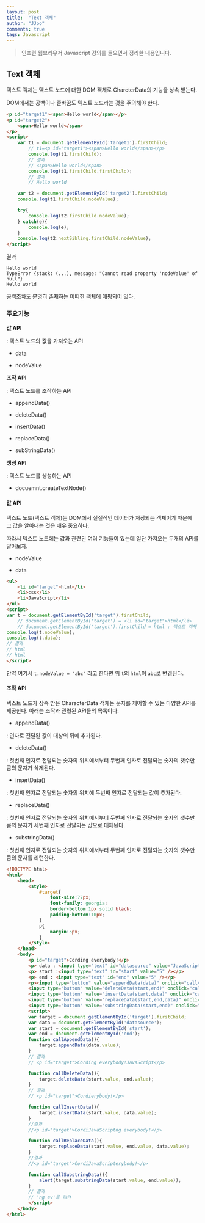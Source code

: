 ```yaml
---
layout: post
title:  "Text 객체"
author: "JJoo"
comments: true
tags: Javascript
---
```



> 인프런 웹브라우저 Javascript 강의를 들으면서 정리한 내용입니다. 

## Text 객체

텍스트 객체는 텍스트 노드에 대한 DOM 객체로 CharcterData의 기능을 상속 받는다. 

DOM에서는 공백이나 줄바꿈도 텍스트 노드라는 것을 주의해야 한다.

```html
<p id="target1"><span>Hello world</span></p>
<p id="target2">
	<span>Hello world</span>
</p>
<script>
    var t1 = document.getElementById('target1').firstChild; 
        // t1=<p id="target1"><span>Hello world</span></p>
        console.log(t1.firstChild);
        // 결과 
        // <span>Hello world</span>
        console.log(t1.firstChild.firstChild);
        // 결과 
        // Hello world

    var t2 = document.getElementById('target2').firstChild;
    console.log(t1.firstChild.nodeValue);

    try{
        console.log(t2.firstChild.nodeValue); 
    } catch(e){
        console.log(e);
    }
    console.log(t2.nextSibling.firstChild.nodeValue);
</script>
```

결과 

```
Hello world
TypeError {stack: (...), message: "Cannot read property 'nodeValue' of null"}
Hello world
```

공백조차도 분명히 존재하는 어떠한 객체에 매핑되어 있다. 



### 주요기능

**값 API**

: 텍스트 노드의 값을 가져오는 API

- data

- nodeValue

**조작 API**

: 텍스트 노드를 조작하는 API

- appendData()

- deleteData()

- insertData()

- replaceData()

- subStringData()

**생성 API**

: 텍스트 노드를 생성하는 API

- docuemnt.createTextNode()


#### 값 API 

텍스트 노드(텍스트 객체)는 DOM에서 실질적인 데이터가 저장되는 객체이기 때문에 그 값을 알아내는 것은 매우 중요하다.

따라서 텍스트 노드에는 값과 관련된 여러 기능들이 있는데 일단 가져오는 두개의 API를 알아보자.

- nodeValue

- data

```html
<ul>
	<li id="target">html</li> 
	<li>css</li>
	<li>JavaScript</li>
</ul>
<script>
var t = document.getElementById('target').firstChild;
	// document.getElementById('target') = <li id="target">html</li>
	// document.getElementById('target').firstChild = html : 텍스트 객체
console.log(t.nodeValue);
console.log(t.data);
// 결과
// html
// html
</script>
```

만약 여기서 `t.nodeValue = "abc"` 라고 한다면 위 `t`의 `html`이 `abc`로 변경된다. 


#### 조작 API 

텍스트 노드가 상속 받은 CharacterData 객체는 문자를 제어할 수 있는 다양한 API를 제공한다. 아래는 조작과 관련된 API들의 목록이다.

- appendData() 

: 인자로 전달된 값이 대상의 뒤에 추가된다. 

- deleteData() 

: 첫번째 인자로 전달되는 숫자의 위치에서부터 두번째 인자로 전달되는 숫자의 갯수만큼의 문자가 삭제된다. 

- insertData() 

: 첫번째 인자로 전달되는 숫자의 위치에 두번째 인자로 전달되는 값이 추가된다. 

- replaceData() 

: 첫번째 인자로 전달되는 숫자의 위치에서부터 두번째 인자로 전달되는 숫자의 갯수만큼의 문자가 세번째 인자로 전달되는 값으로 대체된다. 

- substringData() 

: 첫번째 인자로 전달되는 숫자의 위치에서부터 두번째 인자로 전달되는 숫자의 갯수만큼의 문자를 리턴한다. 


```html
<!DOCTYPE html>
<html>
    <head>
        <style>
            #target{
                font-size:77px;
                font-family: georgia;
                border-bottom:1px solid black;
                padding-bottom:10px;
            }
            p{
                margin:5px;
            }
        </style>
    </head>
    <body>
        <p id="target">Cording everybody!</p>
        <p> data : <input type="text" id="datasource" value="JavaScript" /></p>
        <p> start :<input type="text" id="start" value="5" /></p>
        <p> end : <input type="text" id="end" value="5" /></p>
        <p><input type="button" value="appendData(data)" onclick="callAppendData()" />
        <input type="button" value="deleteData(start,end)" onclick="callDeleteData()" />
        <input type="button" value="insertData(start,data)" onclick="callInsertData()" />
        <input type="button" value="replaceData(start,end,data)" onclick="callReplaceData()" />
        <input type="button" value="substringData(start,end)" onclick="callSubstringData()" /></p>
        <script>
        var target = document.getElementById('target').firstChild;
        var data = document.getElementById('datasource');
        var start = document.getElementById('start');
        var end = document.getElementById('end');
        function callAppendData(){
            target.appendData(data.value);
        }
        // 결과 
        // <p id="target">Cording everybody!JavaScript</p>

        function callDeleteData(){
            target.deleteData(start.value, end.value);
        }
        // 결과
        // <p id="target">Cordierybody!</p>

        function callInsertData(){
            target.insertData(start.value, data.value); 
        }
        //결과
        //<p id="target">CordiJavaScriptng everybody!</p>

        function callReplaceData(){
            target.replaceData(start.value, end.value, data.value);
        }
        //결과
        //<p id="target">CordiJavaScripterybody!</p>

        function callSubstringData(){
            alert(target.substringData(start.value, end.value));
        }
        // 결과
        // 'ng ev'를 리턴 
        </script>
    </body>
</html>
```